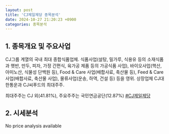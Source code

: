 ```yaml
---
layout: post
title: 'CJ제일제당 종목분석'
date: 2024-10-27 21:20:23 +0900
categories: 종목분석
---
```


## 1. 종목개요 및 주요사업

CJ그룹 계열의 국내 최대 종합식품업체. 식품사업(설탕, 밀가루, 식용유 등의 소재식품과 햇반, 만두, 피자, 가정 간편식, 육가공 제품 등의 가공식품 사업), 바이오사업(핵산, 아미노산, 식물성 단백원 등), Food & Care 사업(배합사료, 축산물 등), Feed & Care사업(배합사료, 축산물 사업), 물류사업(운송, 하역, 건설 등) 등을 영위. 상장업체 CJ대한통운과 CJ씨푸드의 최대주주.

최대주주는 CJ 외(41.81%), 주요주주는 국민연금공단(12.87%)
[#CJ제일제당](#)

## 2. 시세분석

No price analysis available
